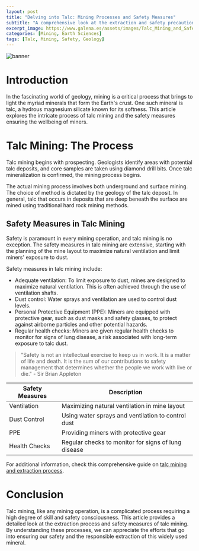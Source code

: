 ```yaml
---
layout: post
title: "Delving into Talc: Mining Processes and Safety Measures"
subtitle: "A comprehensive look at the extraction and safety precautions of talc mining"
excerpt_image: https://www.galena.es/assets/images/Talc_Mining_and_Safety.png
categories: [Mining, Earth Sciences]
tags: [Talc, Mining, Safety, Geology]
---
```


![banner](https://www.galena.es/assets/images/Talc_Mining_and_Safety.png "An informative infographic illustrating the talc mining process, highlighting key safety measures and equipment used to ensure worker safety in mineral extraction. The design features diagrams of mining techniques, safety gear, and environmental considerations, aimed at geology enthusiasts and educators.")

# Introduction

In the fascinating world of geology, mining is a critical process that brings to light the myriad minerals that form the Earth's crust. One such mineral is talc, a hydrous magnesium silicate known for its softness. This article explores the intricate process of talc mining and the safety measures ensuring the wellbeing of miners.

# Talc Mining: The Process

Talc mining begins with prospecting. Geologists identify areas with potential talc deposits, and core samples are taken using diamond drill bits. Once talc mineralization is confirmed, the mining process begins.

The actual mining process involves both underground and surface mining. The choice of method is dictated by the geology of the talc deposit. In general, talc that occurs in deposits that are deep beneath the surface are mined using traditional hard rock mining methods.

## Safety Measures in Talc Mining

Safety is paramount in every mining operation, and talc mining is no exception. The safety measures in talc mining are extensive, starting with the planning of the mine layout to maximize natural ventilation and limit miners' exposure to dust.

Safety measures in talc mining include:

- Adequate ventilation: To limit exposure to dust, mines are designed to maximize natural ventilation. This is often achieved through the use of ventilation shafts.
- Dust control: Water sprays and ventilation are used to control dust levels.
- Personal Protective Equipment (PPE): Miners are equipped with protective gear, such as dust masks and safety glasses, to protect against airborne particles and other potential hazards.
- Regular health checks: Miners are given regular health checks to monitor for signs of lung disease, a risk associated with long-term exposure to talc dust.

> "Safety is not an intellectual exercise to keep us in work. It is a matter of life and death. It is the sum of our contributions to safety management that determines whether the people we work with live or die." - Sir Brian Appleton

| Safety Measures | Description |
|---|---|
| Ventilation | Maximizing natural ventilation in mine layout |
| Dust Control | Using water sprays and ventilation to control dust |
| PPE | Providing miners with protective gear |
| Health Checks | Regular checks to monitor for signs of lung disease |

For additional information, check this comprehensive guide on [talc mining and extraction process](http://www.ima-na.org/?page=what_is_talc).

# Conclusion

Talc mining, like any mining operation, is a complicated process requiring a high degree of skill and safety consciousness. This article provides a detailed look at the extraction process and safety measures of talc mining. By understanding these processes, we can appreciate the efforts that go into ensuring our safety and the responsible extraction of this widely used mineral.